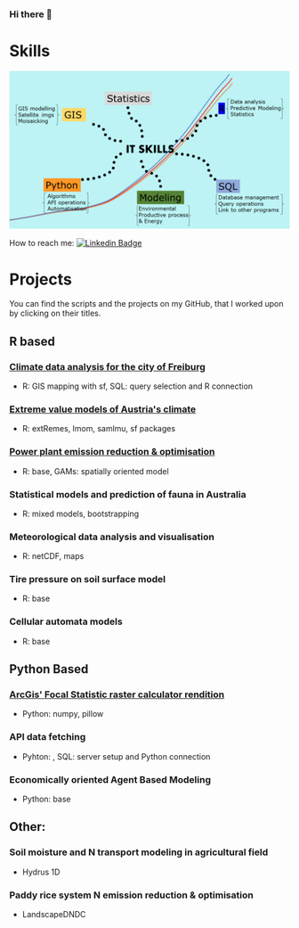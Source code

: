 ### Hi there 👋


# Skills
<!--
**vmasc99/vmasc99** is a ✨ _special_ ✨ repository because its `README.md` (this file) appears on your GitHub profile.

Here are some ideas to get you started:

- 🔭 I’m currently working on ...
- 🌱 I’m currently learning ...
- 👯 I’m looking to collaborate on ...
- 🤔 I’m looking for help with ...
- 💬 Ask me about ...
- 📫 How to reach me: ...
- 😄 Pronouns: ...
- ⚡ Fun fact: ...

<div id="badges">
  <img src="https://img.shields.io/badge/LinkedIn-blue?style=for-the-badge&logo=linkedin&logoColor=white" alt="LinkedIn Badge"/>
</div>

-->


<div id="skills">
  <img src="https://github.com/vmasc99/imgs_README/blob/main/github_material_1.png"/>
</div>


How to reach me: [![Linkedin Badge](https://img.shields.io/badge/-LINKEDIN-blue?style=flat&logo=Linkedin&logoColor=white)](https://www.linkedin.com/in/valentino-mascherini-452175216/)

# Projects

You can find the scripts and the projects on my GitHub, that I worked upon by clicking on their titles.

## R based

### [Climate data analysis for the city of Freiburg](https://github.com/vmasc99/Clim_Frei)
- R: GIS mapping with sf, SQL: query selection and R connection

### [Extreme value models of Austria's climate](https://github.com/vmasc99/Extreme_Values_Stat)
- R: extRemes, lmom, samlmu, sf packages

### [Power plant emission reduction & optimisation](https://github.com/vmasc99/Power_plants)
- R: base, GAMs: spatially oriented model

### Statistical models and prediction of fauna in Australia
- R: mixed models, bootstrapping

### Meteorological data analysis and visualisation
- R: netCDF, maps

### Tire pressure on soil surface model
- R: base

### Cellular automata models
- R: base

## Python Based

### [ArcGis' Focal Statistic raster calculator rendition](https://github.com/vmasc99/Focal_Statistics)
- Python: numpy, pillow
 
### API data fetching
- Pyhton: , SQL: server setup and Python connection

### Economically oriented Agent Based Modeling
- Python: base

## Other:

### Soil moisture and N transport modeling in agricultural field
- Hydrus 1D

### Paddy rice system N emission reduction & optimisation
- LandscapeDNDC





